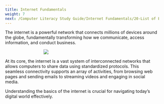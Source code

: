 ```yaml
---
title: Internet Fundamentals
weight: 7
next: /Computer Literacy Study Guide/Internet Fundamentals/20-List of Essential Internet Protocols
---
```


The internet is a powerful network that connects millions of devices around the globe, fundamentally transforming how we communicate, access information, and conduct business.

<div style="width:50%;margin: auto">

![](/images/network-782707_1280.png)

</div>

At its core, the internet is a vast system of interconnected networks that allows computers to share data using standardized protocols. This seamless connectivity supports an array of activities, from browsing web pages and sending emails to streaming videos and engaging in social media.

Understanding the basics of the internet is crucial for navigating today’s digital world effectively.
